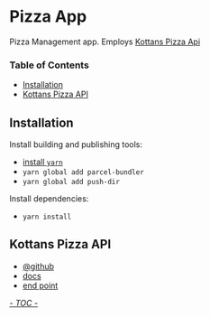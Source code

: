 # Pizza App

Pizza Management app.
Employs [Kottans Pizza Api](https://github.com/lempiy/Kottans-Pizza-Api)

<!-- START doctoc generated TOC please keep comment here to allow auto update -->
<!-- DON'T EDIT THIS SECTION, INSTEAD RE-RUN doctoc TO UPDATE -->
### Table of Contents

- [Installation](#installation)
- [Kottans Pizza API](#kottans-pizza-api)

<!-- END doctoc generated TOC please keep comment here to allow auto update -->

## Installation

Install building and publishing tools:
 - [install `yarn`](https://yarnpkg.com/en/docs/install)
 - `yarn global add parcel-bundler`
 - `yarn global add push-dir`

Install dependencies:
 - `yarn install`

## Kottans Pizza API

 * [@github](https://github.com/lempiy/Kottans-Pizza-Api)
 * [docs](https://github.com/lempiy/Kottans-Pizza-Api/blob/master/docs/README.md)
 * [end point](https://pizza-vtridoro.ga/api/v1/user/my_info)

[_- TOC -_](#table-of-contents)

